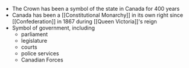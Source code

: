 - The Crown has been a symbol of the state in Canada for 400 years
- Canada has been a [[Constitutional Monarchy]] in its own right since [[Confederation]] in 1867 during [[Queen Victoria]]'s reign
- Symbol of government, including
	- parliament
	- legislature
	- courts
	- police services
	- Canadian Forces